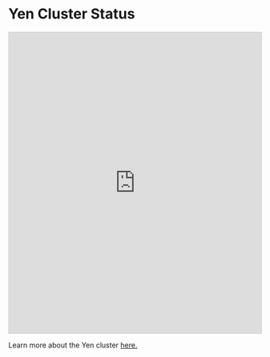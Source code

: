 # Yen Cluster Status

<div class="row">
    <div class="col-lg-12">
        <iframe class="airtable-embed" src="https://airtable.com/embed/shrS3FLv2TnfNDHgx?backgroundColor=red"
                frameborder="0" width="100%" height="600"
                style="background: transparent; border: 1px solid #ccc;"></iframe>
        <p>Learn more about the Yen cluster <a href="/_getting_started/yen-servers">here.</a></p>
    </div>
</div>

